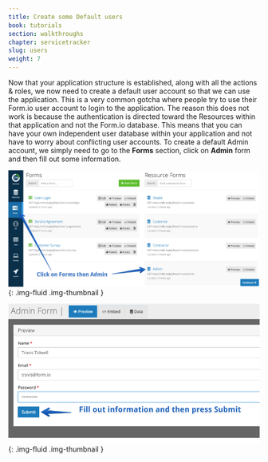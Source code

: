```yaml
---
title: Create some Default users
book: tutorials
section: walkthroughs
chapter: servicetracker
slug: users
weight: 7
---
```

Now that your application structure is established, along with all the actions & roles, we now need to create a default user account so that we can use the application. This is a very common gotcha where people try to use their Form.io user account to login to the application. The reason this does not work is because the authentication is directed toward the Resources within that application and not the Form.io database. This means that you can have your own independent user database within your application and not have to worry about conflicting user accounts. To create a default Admin account, we simply need to go to the **Forms** section, click on **Admin** form and then fill out some information.

![](/assets/img/tutorials/walkthroughs/servicetracker/create-user.png){: .img-fluid .img-thumbnail }

![](/assets/img/tutorials/walkthroughs/servicetracker/user-create-submit.png){: .img-fluid .img-thumbnail }
